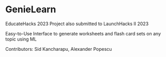 # GenieLearn
EducateHacks 2023 Project
also submitted to LaunchHacks II 2023

Easy-to-Use Interface to generate worksheets and flash card sets on any topic using ML

Contributors: Sid Kancharapu, Alexander Popescu
